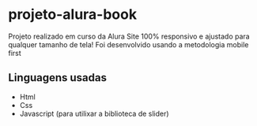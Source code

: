# projeto-alura-book
Projeto realizado em curso da Alura
Site 100% responsivo e ajustado para qualquer tamanho de tela!
Foi desenvolvido usando a metodologia mobile first

## Linguagens usadas
- Html
- Css
- Javascript (para utilixar a biblioteca de slider)
